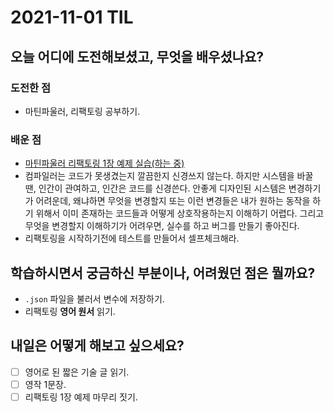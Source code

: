 # 2021-11-01 TIL
## 오늘 어디에 도전해보셨고, 무엇을 배우셨나요?
### 도전한 점
- 마틴파울러, 리팩토링 공부하기. 
### 배운 점 
- [마틴파울러 리팩토링 1장 예제 실습(하는 중)](https://github.com/dmydms/study/commit/f1a9f7a55610eabcd1e15ca56540caac9175aaff) 
- 컴파일러는 코드가 못생겼는지 깔끔한지 신경쓰지 않는다. 하지만 시스템을 바꿀 땐, 인간이 관여하고, 인간은 코드를 신경쓴다. 안좋게 디자인된 시스템은 변경하기가 어려운데, 왜냐하면 무엇을 변경할지 또는 이런 변경들은 내가 원하는 동작을 하기 위해서 이미 존재하는 코드들과 어떻게 상호작용하는지 이해하기 어렵다. 그리고 무엇을 변경할지 이해하기가 어려우면, 실수를 하고 버그를 만들기 좋아진다.
- 리팩토링을 시작하기전에 테스트를 만들어서 셀프체크해라.  
## 학습하시면서 궁금하신 부분이나, 어려웠던 점은 뭘까요?
- `.json` 파일을 불러서 변수에 저장하기. 
- 리팩토링 **영어 원서** 읽기.
## 내일은 어떻게 해보고 싶으세요?
- [ ] 영어로 된 짧은 기술 글 읽기. 
- [ ] 영작 1문장.
- [ ] 리팩토링 1장 예제 마무리 짓기.
